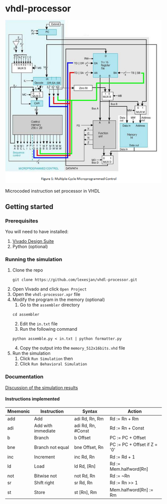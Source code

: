 # vhdl-processor

![banner](data/banner.png)

Microcoded instruction set processor in VHDL

## Getting started
  ### Prerequisites
  You will need to have installed:
  1. [Vivado Design Suite](https://www.xilinx.com/support/download.html)
  2. Python (optional)

  ### Running the simulation
  1. Clone the repo
     ```
     git clone https://github.com/lexesjan/vhdl-processor.git
     ```
  2. Open Vivado and click ```Open Project```
  3. Open the ```vhdl-processor.xpr``` file
  4. Modify the program in the memory (optional)
      1. Go to the ```assembler``` directory
      ```
      cd assembler
      ```
      2. Edit the ```in.txt``` file
      3. Run the following command
      ```
      python assemble.py < in.txt | python formatter.py
      ```
      4. Copy the output into the ```memory_512x16bits.vhd``` file
  5. Run the simulation
      1. Click ```Run Simulation``` then
      2. Click ```Run Behavioral Simulation```
    
  ### Documentation
  [Discussion of the simulation results](Lexes-Jan-Mantiquilla-Processor.pdf)
  
  #### Instructions implemented
  | Mnemonic | Instruction        | Syntax             | Action                       |
  | -------- | ------------------ | ------------------ | ---------------------------- |
  | add      | Add                | adi Rd, Rn, Rm     | Rd := Rn + Rm                |
  | adi      | Add with immediate | adi Rd, Rn, #Const | Rd := Rn + Const             |
  | b        | Branch             | b Offset           | PC := PC + Offset            |
  | bne      | Branch not equal   | bne Offset, Rn     | PC := PC + Offset if Z = '0' |
  | inc      | Increment          | inc Rd, Rn         | Rd := Rd + 1                 |
  | ld       | Load               | ld Rd, \[Rn\]      | Rd := Mem.halfword[Rn]       |
  | not      | Bitwise not        | not Rd, Rn         | Rd := ~Rn                    |
  | sr       | Shift right        | sr Rd, Rn          | Rd := Rn >> 1                |
  | st       | Store              | st \[Rn\], Rm      | Mem.halfword[Rn] := Rm       |
  


